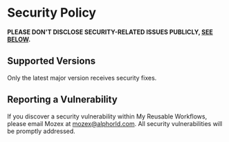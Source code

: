 # Security Policy

**PLEASE DON'T DISCLOSE SECURITY-RELATED ISSUES PUBLICLY, [SEE BELOW](#reporting-a-vulnerability).**

## Supported Versions

Only the latest major version receives security fixes.

## Reporting a Vulnerability

If you discover a security vulnerability within My Reusable Workflows, please email Mozex at mozex@alphorld.com. All security vulnerabilities will be promptly addressed.
